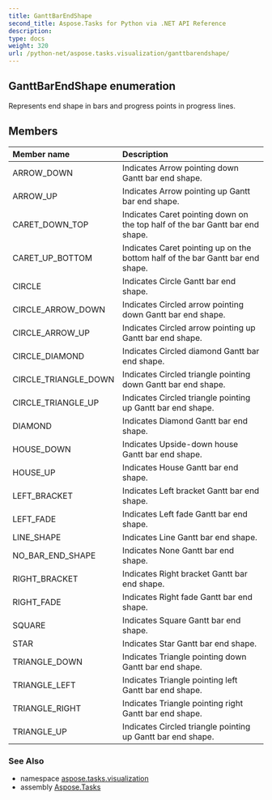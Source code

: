 ```yaml
---
title: GanttBarEndShape
second_title: Aspose.Tasks for Python via .NET API Reference
description: 
type: docs
weight: 320
url: /python-net/aspose.tasks.visualization/ganttbarendshape/
---
```


## GanttBarEndShape enumeration

Represents end shape in bars and progress points in progress lines.

## Members
| Member name | Description |
| :- | :- |
|ARROW_DOWN|Indicates Arrow pointing down Gantt bar end shape.|
|ARROW_UP|Indicates Arrow pointing up Gantt bar end shape.|
|CARET_DOWN_TOP|Indicates Caret pointing down on the top half of the bar Gantt bar end shape.|
|CARET_UP_BOTTOM|Indicates Caret pointing up on the bottom half of the bar Gantt bar end shape.|
|CIRCLE|Indicates Circle Gantt bar end shape.|
|CIRCLE_ARROW_DOWN|Indicates Circled arrow pointing down Gantt bar end shape.|
|CIRCLE_ARROW_UP|Indicates Circled arrow pointing up Gantt bar end shape.|
|CIRCLE_DIAMOND|Indicates Circled diamond Gantt bar end shape.|
|CIRCLE_TRIANGLE_DOWN|Indicates Circled triangle pointing down Gantt bar end shape.|
|CIRCLE_TRIANGLE_UP|Indicates Circled triangle pointing up Gantt bar end shape.|
|DIAMOND|Indicates Diamond Gantt bar end shape.|
|HOUSE_DOWN|Indicates Upside-down house Gantt bar end shape.|
|HOUSE_UP|Indicates House Gantt bar end shape.|
|LEFT_BRACKET|Indicates Left bracket Gantt bar end shape.|
|LEFT_FADE|Indicates Left fade Gantt bar end shape.|
|LINE_SHAPE|Indicates Line Gantt bar end shape.|
|NO_BAR_END_SHAPE|Indicates None Gantt bar end shape.|
|RIGHT_BRACKET|Indicates Right bracket Gantt bar end shape.|
|RIGHT_FADE|Indicates Right fade Gantt bar end shape.|
|SQUARE|Indicates Square Gantt bar end shape.|
|STAR|Indicates Star Gantt bar end shape.|
|TRIANGLE_DOWN|Indicates Triangle pointing down Gantt bar end shape.|
|TRIANGLE_LEFT|Indicates Triangle pointing left Gantt bar end shape.|
|TRIANGLE_RIGHT|Indicates Triangle pointing right Gantt bar end shape.|
|TRIANGLE_UP|Indicates Circled triangle pointing up Gantt bar end shape.|

### See Also

* namespace [aspose.tasks.visualization](/tasks/python-net/aspose.tasks.visualization/)
* assembly [Aspose.Tasks](/tasks/python-net/)

